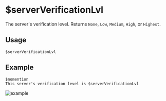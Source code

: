 # $serverVerificationLvl
The server's verification level. Returns `None`, `Low`, `Medium`, `High`, or `Highest`.

## Usage
```
$serverVerificationLvl
```

## Example
```
$nomention
This server's verification level is $serverVerificationLvl
```

![example](https://user-images.githubusercontent.com/69215413/125875715-8de31a59-5033-42d0-9446-5c08eb65fc22.png)
